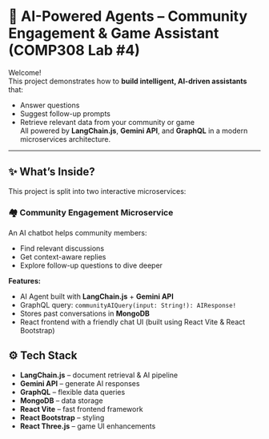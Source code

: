 # 🧠 AI-Powered Agents – Community Engagement & Game Assistant (COMP308 Lab #4)

Welcome!  
This project demonstrates how to **build intelligent, AI-driven assistants** that:
- Answer questions
- Suggest follow-up prompts
- Retrieve relevant data from your community or game  
All powered by **LangChain.js**, **Gemini API**, and **GraphQL** in a modern microservices architecture.

---

## ✨ What’s Inside?
This project is split into two interactive microservices:

### 🏘 Community Engagement Microservice
An AI chatbot helps community members:
- Find relevant discussions
- Get context-aware replies
- Explore follow-up questions to dive deeper

**Features:**
- AI Agent built with **LangChain.js** + **Gemini API**
- GraphQL query: `communityAIQuery(input: String!): AIResponse!`
- Stores past conversations in **MongoDB**
- React frontend with a friendly chat UI (built using React Vite & React Bootstrap)

## ⚙️ Tech Stack
- **LangChain.js** – document retrieval & AI pipeline
- **Gemini API** – generate AI responses
- **GraphQL** – flexible data queries
- **MongoDB** – data storage
- **React Vite** – fast frontend framework
- **React Bootstrap** – styling
- **React Three.js** – game UI enhancements
